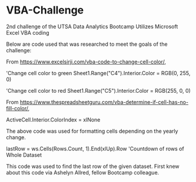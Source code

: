 # VBA-Challenge

2nd challenge of the UTSA Data Analytics Bootcamp
Utilizes Microsoft Excel VBA coding

Below are code used that was researched to meet the goals of the challenge:

From https://www.excelsirji.com/vba-code-to-change-cell-color/,

'Change cell color to green
    Sheet1.Range("C4").Interior.Color = RGB(0, 255, 0)
    
'Change cell color to red
    Sheet1.Range("C5").Interior.Color = RGB(255, 0, 0)

From https://www.thespreadsheetguru.com/vba-determine-if-cell-has-no-fill-color/,

ActiveCell.Interior.ColorIndex = xlNone

The above code was used for formatting cells depending on the yearly change.

lastRow = ws.Cells(Rows.Count, 1).End(xlUp).Row 'Countdown of rows of Whole Dataset

This code was used to find the last row of the given dataset. First knew about this code via Ashelyn Allred, fellow Bootcamp colleague.
